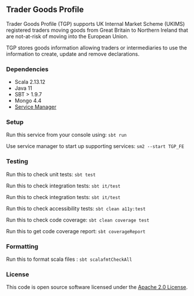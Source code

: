 
## Trader Goods Profile

Trader Goods Profile (TGP) supports UK Internal Market Scheme (UKIMS) registered traders moving goods from Great Britain to Northern Ireland that are not-at-risk of moving into the European Union.

TGP stores goods information allowing traders or intermediaries to use the information to create, update and remove declarations.

### Dependencies

- Scala 2.13.12
- Java 11
- SBT > 1.9.7
- Mongo 4.4
- [Service Manager](https://github.com/hmrc/sm2)

### Setup

Run this service from your console using: `sbt run`

Use service manager to start up supporting services: `sm2 --start TGP_FE` 

### Testing

Run this to check unit tests: `sbt test`

Run this to check integration tests: `sbt it/test`

Run this to check integration tests: `sbt it/test`

Run this to check accessibility tests: `sbt clean a11y:test`

Run this to check code coverage: `sbt clean coverage test`

Run this to get code coverage report: `sbt coverageReport`

### Formatting

Run this to format scala files : `sbt scalafmtCheckAll`

### License

This code is open source software licensed under the [Apache 2.0 License]("http://www.apache.org/licenses/LICENSE-2.0.html").
